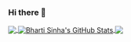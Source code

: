 ### Hi there 👋

<!--
**Bharti-Sinha/Bharti-Sinha** is a ✨ _special_ ✨ repository because its `README.md` (this file) appears on your GitHub profile.

Here are some ideas to get you started:

- 🔭 I’m currently working on ...
- 🌱 I’m currently learning ...
- 👯 I’m looking to collaborate on ...
- 🤔 I’m looking for help with ...
- 💬 Ask me about ...
- 📫 How to reach me: ...
- 😄 Pronouns: ...
- ⚡ Fun fact: ...
-->


<!-- ![Bharti's GitHub stats](https://github-readme-stats.vercel.app/api?username=Bharti-Sinha&count_private=true&show_icons=true&theme=radical) -->

<a href="https://github.com/Bharti-Sinha/Bharti-Sinha">
  <img align="center" src="https://github-readme-stats.vercel.app/api/top-langs/?username=Bharti-Sinha&title_color=ffffff&text_color=c9cacc&icon_color=2bbc8a&bg_color=1d1f21&langs_count=3&theme=radical" />
</a>
<a href="https://github.com/Bharti-Sinha/Bharti-Sinha">
  <img align="center" src="https://github-readme-stats.vercel.app/api?username=Bharti-Sinha&show_icons=true&line_height=27&count_private=true&icon_color=2bbc8a&bg_color=1d1f21&theme=radical" alt="Bharti Sinha's GitHub Stats" />
</a>

<a href="https://github.com/Bharti-Sinha/python-connect-databases">
  <img align="center" src="https://github-readme-stats.vercel.app/api/pin/?username=Bharti-Sinha&repo=python-connect-databases&title_color=ffffff&text_color=c9cacc&icon_color=2bbc8a&bg_color=1d1f21&theme=radical" />
</a>


<!-- <a href="https://github.com/MartinHeinz/go-project-blueprint">
  <img align="center" src="https://github-readme-stats.vercel.app/api/pin/?username=MartinHeinz&repo=go-project-blueprint&title_color=ffffff&text_color=c9cacc&icon_color=2bbc8a&bg_color=1d1f21" />
</a>     -->

